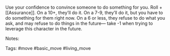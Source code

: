 Use your confidence to convince someone to do something for you. Roll +[[Assurance]]. On a 10+, they’ll do it. On a 7-9, they’ll do it, but you have to do something for them right now. On a 6 or less, they refuse to do what you ask, and may refuse to do things in the future— take -1 when trying to leverage this character in the future.

Notes:

Tags:
#move #basic_move #living_move 